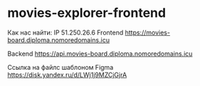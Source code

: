 # movies-explorer-frontend

Как нас найти: IP 51.250.26.6 Frontend https://movies-board.diploma.nomoredomains.icu 

Backend https://api.movies-board.diploma.nomoredomains.icu

Ссылка на файлс шаблоном Figma https://disk.yandex.ru/d/LWj1j9MZCjGjrA
